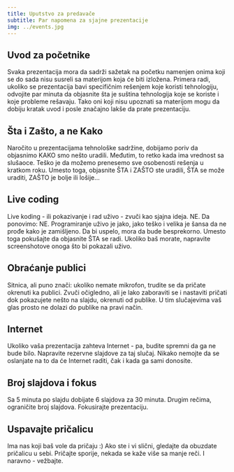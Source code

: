 ```yaml
---
title: Uputstvo za predavače
subtitle: Par napomena za sjajne prezentacije
img: ../events.jpg
---
```


## Uvod za početnike

Svaka prezentacija mora da sadrži sažetak na početku namenjen onima
koji se do sada nisu susreli sa materijom koja će biti izložena.
Primera radi, ukoliko se prezentacija bavi specifičnim rešenjem
koje koristi tehnologiju, odvojite par minuta da objasnite
šta je suština tehnologija koje se koriste i koje probleme rešavaju.
Tako oni koji nisu upoznati sa materijom mogu da dobiju kratak uvod
i posle značajno lakše da prate prezentaciju.


## Šta i Zašto, a ne Kako

Naročito u prezentacijama tehnološke sadržine, dobijamo poriv
da objasnimo KAKO smo nešto uradili. Međutim, to retko kada
ima vrednost sa slušaoce. Teško je da možemo prenesemo sve osobenosti
rešenja u kratkom roku. Umesto toga, objasnite ŠTA i ZAŠTO ste uradili, ŠTA
se može uraditi, ZAŠTO je bolje ili lošije...


## Live coding

Live koding - ili pokazivanje i rad uživo - zvuči kao sjajna ideja.
NE. Da ponovimo: NE. Programiranje uživo je jako, jako teško i velika
je šansa da ne prođe kako je zamišljeno. Da bi uspelo, mora da bude
besprekorno. Umesto toga pokušajte da objasnite ŠTA se radi. Ukoliko baš
morate, napravite screenshotove onoga što bi pokazali uživo.


## Obraćanje publici

Sitnica, ali puno znači: ukoliko nemate mikrofon, trudite se da
pričate okrenuti ka publici. Zvuči očigledno, ali je lako zaboraviti
se i nastaviti pričati dok pokazujete nešto na slajdu, okrenuti od publike.
U tim slučajevima vaš glas prosto ne dolazi do publike na pravi način.


## Internet

Ukoliko vaša prezentacija zahteva Internet - pa, budite spremni da ga
ne bude bilo. Napravite rezervne slajdove za taj slučaj. Nikako nemojte
da se oslanjate na to da će Internet raditi, čak i kada ga sami donosite.


## Broj slajdova i fokus

Sa 5 minuta po slajdu dobijate 6 slajdova za 30 minuta. Drugim rečima, ograničite
broj slajdova. Fokusirajte prezentaciju.


## Uspavajte pričalicu

Ima nas koji baš vole da pričaju :) Ako ste i vi slični, gledajte da
obuzdate pričalicu u sebi. Pričajte sporije, nekada se kaže više sa manje reči.
I naravno - vežbajte.

